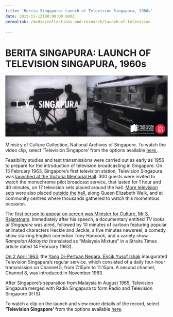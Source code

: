 ```yaml
---
title: 'Berita Singapura: Launch of Television Singapura, 1960s'
date: 2015-11-12T00:00:00.000Z
permalink: /media/collections-and-research/launch-of-television

---
```



<iframe id="pxcelframe" src="//t.sharethis.com/a/t_.htm?ver=0.345.16984&amp;cid=c010#rnd=1577950394434&amp;cid=c010&amp;dmn=www.nas.gov.sg&amp;tt=t.dhj&amp;dhjLcy=124&amp;lbl=pxcel&amp;flbl=pxcel&amp;ll=d&amp;ver=0.345.16984&amp;ell=d&amp;cck=__stid&amp;pn=%2Fblogs%2Farchivistpick%2Ftelevision-singapura%2F&amp;qs=na&amp;rdn=www.nas.gov.sg&amp;rpn=%2Fblogs%2Farchivistpick%2F&amp;rqs=na&amp;cc=SG&amp;cont=AS&amp;ipaddr=" style="display: none;"></iframe>

# BERITA SINGAPURA: LAUNCH OF TELEVISION SINGAPURA, 1960s

![img](../../../images/blogs/2015-11-13-L.jpg)

Ministry of Culture Collection, National Archives of Singapore. To watch the video clip, select ‘Television Singapore’ from the options available [ here ](http://www.nas.gov.sg/archivesonline/audiovisual_records/record-details/58f29c96-1164-11e3-83d5-0050568939ad).

Feasibility studies and test transmissions were carried out as early as 1956 to prepare for the introduction of television broadcasting in Singapore. On 15 February 1963, Singapore’s first television station, Television Singapura was [launched at the Victoria Memorial Hall](http://www.nas.gov.sg/archivesonline/photographs/record-details/bb3807d8-1161-11e3-83d5-0050568939ad). 300 guests were invited to watch the monochrome pilot broadcast service, that lasted for 1 hour and 40 minutes, on 17 television sets placed around the hall. [More television sets](http://www.nas.gov.sg/archivesonline/photographs/record-details/bb1948bc-1161-11e3-83d5-0050568939ad) were also placed [outside the hall](http://www.nas.gov.sg/archivesonline/photographs/record-details/bb195aaf-1161-11e3-83d5-0050568939ad), along Queen Elizabeth Walk, and at community centres where thousands gathered to watch this momentous occasion.

The [first person to appear on screen was Minister for Culture, Mr S. Rajaratnam](http://www.nas.gov.sg/archivesonline/photographs/record-details/296589f9-1162-11e3-83d5-0050568939ad). Immediately after his speech, a documentary entitled *TV looks at Singapore* was aired, followed by 10 minutes of cartoon featuring popular animated characters Heckle and Jeckle, a five minutes newsreel, a comedy show starring English comedian Tony Hancock, and a variety show *Rampaian Malaysia* (translated as “Malaysia Mixture” in a Straits Times article dated 14 February 1963).

[On 2 April 1963](http://www.nas.gov.sg/archivesonline/photographs/record-details/c2011e57-43c7-11e4-859c-0050568939ad), the [Yang Di-Pertuan Negara, Encik Yusof Ishak](http://www.nas.gov.sg/archivesonline/photographs/record-details/bb39ed42-43c7-11e4-859c-0050568939ad) inaugurated Television Singapura’s regular service, which consisted of a daily four-hour transmission on Channel 5, from 7:15pm to 11:15pm. A second channel, Channel 8, was introduced in November 1963.

After Singapore’s separation from Malaysia in August 1965, Television Singapura merged with Radio Singapura to form Radio and Television Singapore (RTS).

To watch a clip on the launch and view more details of the record, select **‘Television Singapore’** from the options available [here](http://www.nas.gov.sg/archivesonline/audiovisual_records/record-details/58f29c96-1164-11e3-83d5-0050568939ad).
